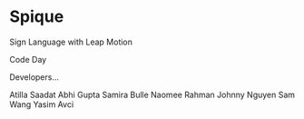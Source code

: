 # Spique
Sign Language with Leap Motion

Code Day

Developers...

Atilla Saadat
Abhi Gupta
Samira Bulle
Naomee Rahman
Johnny Nguyen
Sam Wang
Yasim Avci